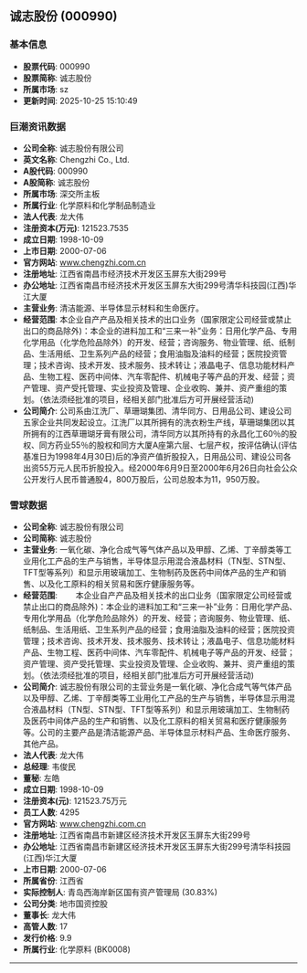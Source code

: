 ## 诚志股份 (000990)

### 基本信息

- **股票代码**: 000990
- **股票简称**: 诚志股份
- **所属市场**: sz
- **更新时间**: 2025-10-25 15:10:49

### 巨潮资讯数据

- **公司全称**: 诚志股份有限公司
- **英文名称**: Chengzhi Co., Ltd.
- **A股代码**: 000990
- **A股简称**: 诚志股份
- **所属市场**: 深交所主板
- **所属行业**: 化学原料和化学制品制造业
- **法人代表**: 龙大伟
- **注册资本(万元)**: 121523.7535
- **成立日期**: 1998-10-09
- **上市日期**: 2000-07-06
- **官方网站**: www.chengzhi.com.cn
- **注册地址**: 江西省南昌市经济技术开发区玉屏东大街299号
- **办公地址**: 江西省南昌市经济技术开发区玉屏东大街299号清华科技园(江西)华江大厦
- **主营业务**: 清洁能源、半导体显示材料和生命医疗。
- **经营范围**: 本企业自产产品及相关技术的出口业务（国家限定公司经营或禁止出口的商品除外)：本企业的进料加工和“三来一补”业务：日用化学产品、专用化学用品（化学危险品除外）的开发、经营；咨询服务、物业管理、纸、纸制品、生活用纸、卫生系列产品的经营；食用油脂及油料的经营；医院投资管理；技术咨询、技术开发、技术服务、技术转让；液晶电子、信息功能材料产品、生物工程、医药中间体、汽车零配件、机械电子等产品的开发、经营；资产管理、资产受托管理、实业投资及管理、企业收购、兼并、资产重组的策划。（依法须经批准的项目，经相关部门批准后方可开展经营活动)
- **公司简介**: 公司系由江洗厂、草珊瑚集团、清华同方、日用品公司、建设公司五家企业共同发起设立。江洗厂以其所拥有的洗衣粉生产线，草珊瑚集团以其所拥有的江西草珊瑚牙膏有限公司，清华同方以其所持有的永昌化工60％的股权、同方药业55％的股权和同方大厦A座第六层、七层产权，按评估确认(评估基准日为1998年4月30日)后的净资产值折股投入，日用品公司、建设公司各出资55万元人民币折股投入。经2000年6月9日至2000年6月26日向社会公众公开发行人民币普通股4，800万股后，公司总股本为11，950万股。

### 雪球数据

- **公司全称**: 诚志股份有限公司
- **公司简称**: 诚志股份
- **主营业务**: 一氧化碳、净化合成气等气体产品以及甲醇、乙烯、丁辛醇类等工业用化工产品的生产与销售，半导体显示用混合液晶材料（TN型、STN型、TFT型等系列）和显示用玻璃加工、生物制药及医药中间体产品的生产和销售、以及化工原料的相关贸易和医疗健康服务等。
- **经营范围**: 　　本企业自产产品及相关技术的出口业务（国家限定公司经营或禁止出口的商品除外)：本企业的进料加工和“三来一补”业务：日用化学产品、专用化学用品（化学危险品除外）的开发、经营；咨询服务、物业管理、纸、纸制品、生活用纸、卫生系列产品的经营；食用油脂及油料的经营；医院投资管理；技术咨询、技术开发、技术服务、技术转让；液晶电子、信息功能材料产品、生物工程、医药中间体、汽车零配件、机械电子等产品的开发、经营；资产管理、资产受托管理、实业投资及管理、企业收购、兼并、资产重组的策划。（依法须经批准的项目，经相关部门批准后方可开展经营活动)
- **公司简介**: 诚志股份有限公司的主营业务是一氧化碳、净化合成气等气体产品以及甲醇、乙烯、丁辛醇类等工业用化工产品的生产与销售，半导体显示用混合液晶材料（TN型、STN型、TFT型等系列）和显示用玻璃加工、生物制药及医药中间体产品的生产和销售、以及化工原料的相关贸易和医疗健康服务等。公司的主要产品是清洁能源产品、半导体显示材料产品、生命医疗服务、其他产品。
- **法人代表**: 龙大伟
- **总经理**: 韦俊民
- **董秘**: 左皓
- **成立日期**: 1998-10-09
- **注册资本(元)**: 121523.75万元
- **员工人数**: 4295
- **官方网站**: www.chengzhi.com.cn
- **注册地址**: 江西省南昌市新建区经济技术开发区玉屏东大街299号
- **办公地址**: 江西省南昌市新建区经济技术开发区玉屏东大街299号清华科技园(江西)华江大厦
- **上市日期**: 2000-07-06
- **所属省份**: 江西省
- **实际控制人**: 青岛西海岸新区国有资产管理局 (30.83%)
- **公司分类**: 地市国资控股
- **董事长**: 龙大伟
- **高管人数**: 17
- **发行价格**: 9.9
- **所属行业**: 化学原料 (BK0008)

---